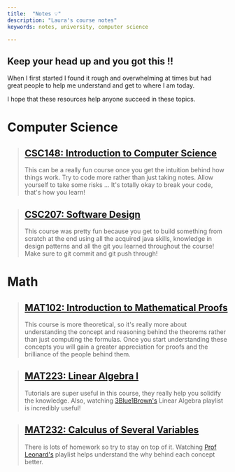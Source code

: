 ```yaml
---
title:  "Notes 💡"
description: "Laura's course notes"
keywords: notes, university, computer science

---
```



## **Keep your head up and you got this !!**

When I first started I found it rough and overwhelming at times but had great people to help me understand and get to where I am today.

I hope that these resources help anyone succeed in these topics. 

# Computer Science
> ## [CSC148: Introduction to Computer Science](https://www.notion.so/CSC148-Introduction-to-Computer-Science-14dda0ca98684059a3a95f48c12677f6)
> This can be a really fun course once you get the intuition behind how things work. Try to code more rather than just taking notes. Allow yourself to take some risks ... It's totally okay to break your code, that's how you learn!

> ## [CSC207: Software Design](https://www.notion.so/CSC207-Software-Design-1655c009d3f049b7b343d390f0ea7810)
> This course was pretty fun because you get to build something from scratch at the end using all the acquired java skills, knowledge in design patterns and all the git you learned throughout the course!
> Make sure to git commit and git push through!

# Math
> ## [MAT102: Introduction to Mathematical Proofs ](https://www.notion.so/MAT102-Introduction-to-Mathematical-Proofs-b2b7bb2fdca24b2596d1a326ec0b6321)
> This course is more theoretical, so it's really more about understanding the concept and reasoning behind the theorems rather than just computing the formulas. Once you start understanding these concepts you will gain a greater appreciation for proofs and the brilliance of the people behind them.

> ## [MAT223: Linear Algebra I](https://drive.google.com/file/d/1TZvdzqTh6n9WNmqwfLreuUTwc1ZOWMx6/view?usp=sharing)
> Tutorials are super useful in this course, they really help you solidify the knowledge.
> Also, watching [3Blue1Brown's](https://www.youtube.com/watch?v=kjBOesZCoqc&list=PL0-GT3co4r2y2YErbmuJw2L5tW4Ew2O5B) Linear Algebra playlist is incredibly useful!

> ## [MAT232: Calculus of Several Variables](https://drive.google.com/file/d/1z4aI2fIzYZjzeFWQBob-Qqux0rFuYECd/view?usp=sharing)
> There is lots of homework so try to stay on top of it.
> Watching [Prof Leonard's](https://www.youtube.com/watch?v=1H6HrfX_qCA&list=PLDesaqWTN6EQ2J4vgsN1HyBeRADEh4Cw-&index=24) playlist helps understand the why behind each concept better.


